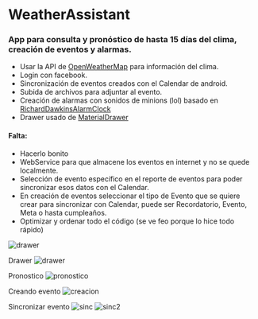 # WeatherAssistant
### App para consulta y pronóstico de hasta 15 días del clima, creación de eventos y alarmas.

- Usar la API de [OpenWeatherMap](http://openweathermap.org/)  para información del clima.
- Login con facebook.
- Sincronización de eventos creados con el Calendar de android.
- Subida de archivos para adjuntar al evento.
- Creación de alarmas con sonidos de minions (lol) basado en  [RichardDawkinsAlarmClock](https://github.com/annathehybrid/RichardDawkinsAlarmClock) 
- Drawer usado de [MaterialDrawer](https://github.com/mikepenz/MaterialDrawer) 

#### Falta:
- Hacerlo bonito
- WebService para que almacene los eventos en internet y no se quede localmente.
- Selección de evento específico en el reporte de eventos para poder sincronizar esos datos con el Calendar.
- En creación de eventos seleccionar el tipo de Evento que se quiere crear para sincronizar con Calendar, puede ser Recordatorio, Evento, Meta o hasta cumpleaños.
- Optimizar y ordenar todo el código (se ve feo porque lo hice todo rápido)

![drawer](http://i.imgur.com/1Bix6VW.jpg)

Drawer
![drawer](http://i.imgur.com/OVA1KKy.png)

Pronostico
![pronostico](http://i.imgur.com/meWAI9d.png)

Creando evento
![creacion](http://i.imgur.com/rqRG1AO.png)

Sincronizar evento
![sinc](http://i.imgur.com/sjyIxJB.png)
![sinc2](http://i.imgur.com/DTpdsdJ.jpg)

